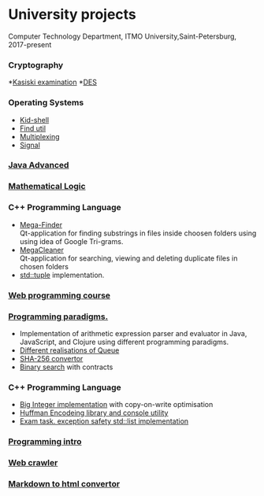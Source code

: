 # University projects
Computer Technology Department, ITMO University,Saint-Petersburg, 2017-present
### Cryptography
 *[Kasiski examination](https://github.com/mikeTerentev/cryptography)
 *[DES](https://github.com/mikeTerentev/cryptography)
 
### Operating Systems
 * [Kid-shell](https://github.com/mikeTerentev/os-kidshell/)
 * [Find util](https://github.com/mikeTerentev/os-find/) 
 * [Multiplexing](https://github.com/mikeTerentev/os-net-multiplexing)
 * [Signal](https://github.com/mikeTerentev/os-signal)
 
### [Java Advanced](https://github.com/mikeTerentev/Java-projects/tree/master/advanced-2019)

### [Mathematical Logic](https://github.com/mikeTerentev/mathlogic/)

### C++ Programming Language
 * [Mega-Finder](https://github.com/mikeTerentev/megaFinder)  
Qt-application  for finding substrings in files inside choosen folders using using idea of Google Tri-grams. 
 * [MegaCleaner](https://github.com/mikeTerentev/megaCleaner)  
Qt-application for searching, viewing and  deleting duplicate files in chosen folders 
 * [std::tuple](https://github.com/mikeTerentev/tuple) implementation.
### [Web programming course](https://github.com/mikeTerentev/Java-projects/tree/master/Web%20programming)


### [Programming paradigms.](https://github.com/mikeTerentev/Java-projects/tree/master/Java-2018)
 * Implementation of arithmetic expression parser and evaluator in Java, JavaScript, and Clojure using different programming paradigms.
 * [Different realisations of Queue](https://github.com/mikeTerentev/Java-projects/tree/master/Java-2018/java/queue)
 * [SHA-256 convertor](https://github.com/mikeTerentev/Java-projects/blob/master/Java-2018/java/md5)
 * [Binary search](https://github.com/mikeTerentev/Java-projects/tree/master/Java-2018/java/search) with contracts
### C++ Programming Language
 * [Big Integer implementation](https://github.com/mikeTerentev/bigint) with copy-on-write optimisation
 * [Huffman Encodeing library and console utility](https://github.com/mikeTerentev/huffman-archiver-cpp)
 * [Exam task. exception safety std::list implementation](https://github.com/mikeTerentev/list)

### [Programming intro](https://github.com/mikeTerentev/Java-projects/tree/master/Programing-introduction)
### [Web crawler]()
### [Markdown to html convertor]()


